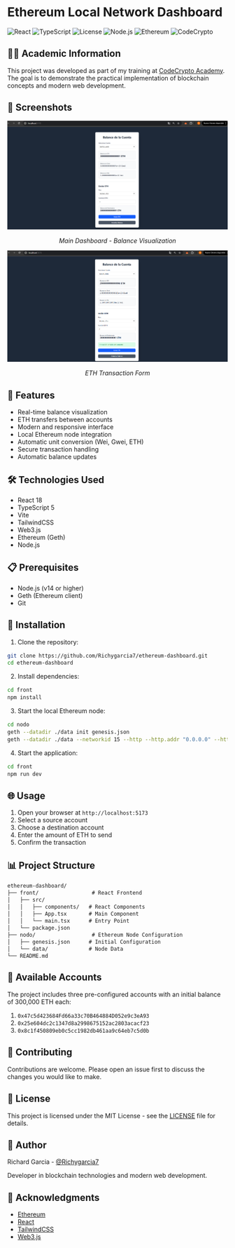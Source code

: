 # Ethereum Local Network Dashboard

![React](https://img.shields.io/badge/React-18-blue)
![TypeScript](https://img.shields.io/badge/TypeScript-5-blue)
![License](https://img.shields.io/badge/License-MIT-green)
![Node.js](https://img.shields.io/badge/Node.js-18-green)
![Ethereum](https://img.shields.io/badge/Ethereum-Local-orange)
![CodeCrypto](https://img.shields.io/badge/CodeCrypto-Academy-4CAF50)

## 👨‍🎓 Academic Information

This project was developed as part of my training at [CodeCrypto Academy](@https://github.com/codecrypto-academy). The goal is to demonstrate the practical implementation of blockchain concepts and modern web development.

## 📸 Screenshots

<div align="center">
  <img src="screenshots/dashboard.png" alt="Main Dashboard" width="600"/>
  <p><em>Main Dashboard - Balance Visualization</em></p>
  
  <img src="screenshots/transaction.png" alt="Transaction Form" width="600"/>
  <p><em>ETH Transaction Form</em></p>
</div>

## 🚀 Features

- Real-time balance visualization
- ETH transfers between accounts
- Modern and responsive interface
- Local Ethereum node integration
- Automatic unit conversion (Wei, Gwei, ETH)
- Secure transaction handling
- Automatic balance updates

## 🛠️ Technologies Used

- React 18
- TypeScript 5
- Vite
- TailwindCSS
- Web3.js
- Ethereum (Geth)
- Node.js

## 📋 Prerequisites

- Node.js (v14 or higher)
- Geth (Ethereum client)
- Git

## 🔧 Installation

1. Clone the repository:
```bash
git clone https://github.com/Richygarcia7/ethereum-dashboard.git
cd ethereum-dashboard
```

2. Install dependencies:
```bash
cd front
npm install
```

3. Start the local Ethereum node:
```bash
cd nodo
geth --datadir ./data init genesis.json
geth --datadir ./data --networkid 15 --http --http.addr "0.0.0.0" --http.port 5556 --http.api "eth,net,web3" --http.corsdomain "*" --allow-insecure-unlock
```

4. Start the application:
```bash
cd front
npm run dev
```

## 🌐 Usage

1. Open your browser at `http://localhost:5173`
2. Select a source account
3. Choose a destination account
4. Enter the amount of ETH to send
5. Confirm the transaction

## 📊 Project Structure

```
ethereum-dashboard/
├── front/                 # React Frontend
│   ├── src/
│   │   ├── components/   # React Components
│   │   ├── App.tsx       # Main Component
│   │   └── main.tsx      # Entry Point
│   └── package.json
├── nodo/                  # Ethereum Node Configuration
│   ├── genesis.json      # Initial Configuration
│   └── data/             # Node Data
└── README.md
```

## 🔐 Available Accounts

The project includes three pre-configured accounts with an initial balance of 300,000 ETH each:

1. `0x47c5d423684Fd66a33c70B464884D052e9c3eA93`
2. `0x25e604dc2c1347d8a2998675152ac2803acacf23`
3. `0x8c1f450809eb0c5cc1982db461aa9c64eb7c5d0b`

## 🤝 Contributing

Contributions are welcome. Please open an issue first to discuss the changes you would like to make.

## 📝 License

This project is licensed under the MIT License - see the [LICENSE](LICENSE) file for details.

## 👤 Author

Richard Garcia - [@Richygarcia7](https://twitter.com/Richygarcia7)

Developer in blockchain technologies and modern web development.

## 🙏 Acknowledgments

- [Ethereum](https://ethereum.org/)
- [React](https://reactjs.org/)
- [TailwindCSS](https://tailwindcss.com/)
- [Web3.js](https://web3js.readthedocs.io/) 